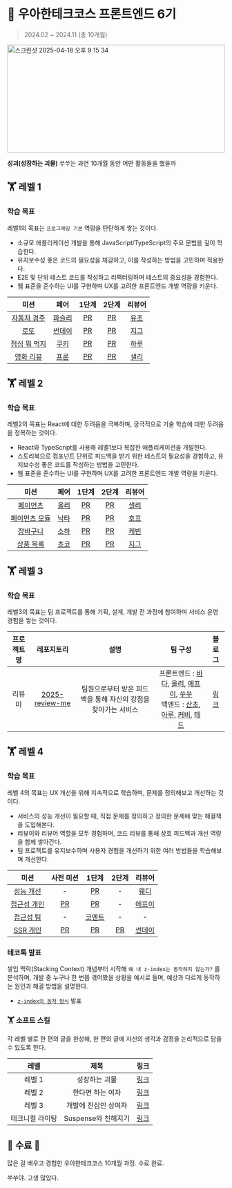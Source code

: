 # 🥇 우아한테크코스 프론트엔드 6기
> 2024.02 ~ 2024.11 (총 10개월)

<img width="100%" height="250px" alt="스크린샷 2025-04-18 오후 9 15 34" src="https://github.com/user-attachments/assets/2c6302a9-3380-4577-a306-9ac2fea2b8a7" />


**성괴(성장하는 괴물)** 쑤쑤는 과연 10개월 동안 어떤 활동들을 했을까


## 🏋️ 레벨 1

###  학습 목표

레벨1의 목표는 `프로그래밍 기본` 역량을 탄탄하게 쌓는 것이다.

- 소규모 애플리케이션 개발을 통해 JavaScript/TypeScript의 주요 문법을 깊이 학습한다.
- 유지보수성 좋은 코드의 필요성을 체감하고, 이를 작성하는 방법을 고민하며 적용한다.
- E2E 및 단위 테스트 코드를 작성하고 리팩터링하며 테스트의 중요성을 경험한다.
- 웹 표준을 준수하는 UI를 구현하며 UX를 고려한 프론트엔드 개발 역량을 키운다.

| 미션 | 페어 | 1단계 | 2단계 | 리뷰어 |
|:-----:|:-----:|:-----:|:-----:|:-----:|
| [자동차 경주](https://github.com/woowacourse/javascript-racingcar) |  [파슬리](https://github.com/anttiey)   |  [PR](https://github.com/woowacourse/javascript-racingcar/pull/283) | [PR](https://github.com/woowacourse/javascript-racingcar/pull/308) | [유조](https://github.com/yujo11) |
| [로또](https://github.com/woowacourse/javascript-lotto) |  [썬데이](https://github.com/useon)   | [PR](https://github.com/woowacourse/javascript-lotto/pull/269) | [PR](https://github.com/woowacourse/javascript-lotto/pull/320) | [지그](https://github.com/zigsong) |
| [점심 뭐 먹지](https://github.com/woowacourse/javascript-lunch) |  [쿠키](https://github.com/jinhokim98)   | [PR](https://github.com/woowacourse/javascript-lunch/pull/136) | [PR](https://github.com/woowacourse/javascript-lunch/pull/172) | [하루](https://github.com/365kim) |
| [영화 리뷰](https://github.com/woowacourse/javascript-movie-review/pull/119) |  [프룬](https://github.com/chosim-dvlpr)   | [PR](https://github.com/woowacourse/javascript-movie-review/pull/119) | [PR](https://github.com/woowacourse/javascript-movie-review/pull/167) | [샐리](https://github.com/liswktjs) |

## 🏋️ 레벨 2

###  학습 목표

레벨2의 목표는 React에 대한 두려움을 극복하며, 궁극적으로 기술 학습에 대한 두려움을 정복하는 것이다.

- React와 TypeScript를 사용해 레벨1보다 복잡한 애플리케이션을 개발한다.
- 스토리북으로 컴포넌트 단위로 피드백을 받기 위한 테스트의 필요성을 경험하고, 유지보수성 좋은 코드를 작성하는 방법을 고민한다.
- 웹 표준을 준수하는 UI를 구현하며 UX를 고려한 프론트엔드 개발 역량을 키운다.

| 미션 | 페어 | 1단계 | 2단계 | 리뷰어 |
|:-----:|:-----:|:-----:|:-----:|:-----:|
| [페이먼츠](https://github.com/woowacourse/react-payments) |  [올리](https://github.com/ImxYJL)   | [PR](https://github.com/woowacourse/react-payments/pull/364) | [PR](https://github.com/woowacourse/react-payments/pull/403) | [샐리](https://github.com/liswktjs) |
| [페이먼츠 모듈](https://github.com/woowacourse/react-modules) |  [낙타](https://github.com/Largopie)   | [PR](https://github.com/woowacourse/react-modules/pull/30) | [PR](https://github.com/woowacourse/react-modules/pull/73) | [호프](https://github.com/moonheekim0118) |
| [장바구니](https://github.com/woowacourse/react-shopping-cart) |  [소하](https://github.com/soi-ha)   | [PR](https://github.com/woowacourse/react-shopping-cart/pull/259) | [PR](https://github.com/woowacourse/react-shopping-cart/pull/316) | [케빈](https://github.com/JeongBin0227) | 
| [상품 목록](https://github.com/woowacourse/react-shopping-products) |  [초코](https://github.com/00kang)   | [PR](https://github.com/woowacourse/react-shopping-products/pull/27) | [PR](https://github.com/woowacourse/react-shopping-products/pull/76) | [지그](https://github.com/zigsong) |

## 🏋️ 레벨 3

### 학습 목표

레벨3의 목표는 팀 프로젝트를 통해 기획, 설계, 개발 전 과정에 참여하며 서비스 운영 경험을 쌓는 것이다.

| 프로젝트명 | 레포지토리 | 설명  | 팀 구성 | 블로그 |
|:-----:|:-----:|:-----:|:-----:|:-----:|
| 리뷰미 | [2025-review-me](https://github.com/woowacourse-teams/2024-review-me) | 팀원으로부터 받은 피드백을 통해 자신의 강점을 찾아가는 서비스 |  프론트엔드 : [바다](https://github.com/BadaHertz52), [올리](https://github.com/ImxYJL), [에프이](https://github.com/chysis), [쑤쑤](https://github.com/soosoo22) <br> 백엔드 : [산초](https://github.com/nayonsoso), [아루](https://github.com/donghoony), [커비](https://github.com/skylar1220), [테드](https://github.com/Kimprodp) | [링크](https://blog.review-me.page/docs/common/ground-rule) |

## 🏋️ 레벨 4

### 학습 목표

레벨 4의 목표는 UX 개선을 위해 지속적으로 학습하며, 문제를 정의해보고 개선하는 것이다.

- 서비스의 성능 개선이 필요할 때, 직접 문제를 정의하고 정의한 문제에 맞는 해결책을 도입해본다.
- 리뷰이와 리뷰어 역할을 모두 경험하며, 코드 리뷰를 통해 상호 피드백과 개선 역량을 함께 쌓아간다.
- 팀 프로젝트를 유지보수하며 사용자 경험을 개선하기 위한 여러 방법들을 학습해보며 개선한다.



| 미션 | 사전 미션 | 1단계 | 2단계 | 리뷰어 | 
|:-----:|:-----:|:-----:|:-----:|:-----:|
| [성능 개선](https://github.com/woowacourse/perf-basecamp) | - | [PR](https://github.com/woowacourse/perf-basecamp/pull/133) | - | [웨디](https://github.com/pakxe) |
| [접근성 개인](https://github.com/woowacourse/a11y-airline)  | [PR](https://github.com/woowacourse/self-paced-enhance-usability/pull/13) | [PR](https://github.com/woowacourse/a11y-airline/pull/114) | - | [에프이](https://github.com/chysis) |
| [접근성 팀](https://github.com/woowacourse/retrospective/discussions/53) | - | [코멘트](https://github.com/woowacourse/retrospective/discussions/53#discussioncomment-11036399) | - |  - |
| [SSR 개인](https://github.com/woowacourse/react-ssr) | [PR](https://github.com/woowacourse/ssr-basecamp/pull/23) | [PR](https://github.com/woowacourse/react-ssr/pull/26) | [PR](https://github.com/woowacourse/react-ssr/pull/71) | [썬데이](https://github.com/useon) | 

### 테코톡 발표
쌓임 맥락(Stacking Context) 개념부터 시작해 `왜 내 z-index는 동작하지 않는가?` 를 분석하며, 개발 중 누구나 한 번쯤 겪어봤을 상황을 예시로 들며, 예상과 다르게 동작하는 원인과 해결 방법을 설명한다.

- [`z-index의 동작 방식`](https://youtu.be/ln9vfw-JAr8?si=4juQiJmmGs0CoLtt) 발표


### 🏋️ 소프트 스킬

각 레벨 별로 한 편의 글을 완성해, 한 편의 글에 자신의 생각과 감정을 논리적으로 담을 수 있도록 한다.

| 레벨 | 제목 | 링크 | 
|:-----:|:-----:|:-----:|
| 레벨 1 | 성장하는 괴물 | [링크](https://github.com/soosoo22/woowa-writing/blob/main/level1.md) | 
| 레벨 2 | 한다면 하는 여자 | [링크](https://github.com/soosoo22/woowa-writing/blob/main/level2.md) |
| 레벨 3 | 개발에 진심인 상여자 | [링크](https://github.com/soosoo22/woowa-writing/blob/main/level3.md) |
| 테크니컬 라이팅 | Suspense와 친해지기 | [링크](https://github.com/soosoo22/woowa-writing/blob/technical-writing-step2/technical-writing.md) |


## 🎊 수료 🎊

많은 걸 배우고 경험한 우아한테크코스 10개월 과정. 수료 완료.

쑤쑤야. 고생 많았다.

